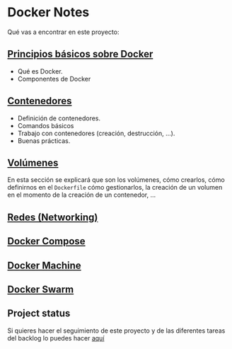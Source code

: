 # Docker Notes

Qué vas a encontrar en este proyecto:

## [Principios básicos sobre Docker](contents/basics.md)

* Qué es Docker.
* Componentes de Docker
  
## [Contenedores](contents/containers.md)

* Definición de contenedores.
* Comandos básicos
* Trabajo con contenedores (creación, destrucción, ...).
* Buenas prácticas.
  
## [Volúmenes](contents/volumes.md)

En esta sección se explicará que son los volúmenes, cómo crearlos, cómo definirnos en el `Dockerfile` cómo gestionarlos, la creación de un volumen en el momento de la creación de un contenedor, ...

## [Redes (Networking)](contents/networking.md)
## [Docker Compose](contents/docker-compose.md)
## [Docker Machine](contents/docker-machine.md)
## [Docker Swarm](contents/docker-swarm.md)

## Project status

Si quieres hacer el seguimiento de este proyecto y de las diferentes tareas del backlog lo puedes hacer [aquí](https://github.com/JuanMaRuiz/docker-notes/projects/1)